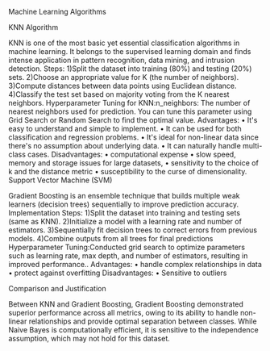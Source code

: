 Machine Learning Algorithms

KNN Algorithm

KNN is one of the most basic yet essential classification algorithms in machine learning. It belongs to the supervised learning domain and finds intense application in pattern recognition,
data mining, and intrusion detection.
Steps: 1)Split the dataset into training (80%) and testing (20%) sets. 
2)Choose an appropriate value for K (the number of neighbors).
3)Compute distances between data points using Euclidean distance. 
4)Classify the test set based on majority voting from the K nearest neighbors.
Hyperparameter Tuning for KNN:n_neighbors: The number of nearest neighbors used for prediction. You can tune this parameter using Grid Search or Random Search to find the optimal value.
Advantages:
• It's easy to understand and simple to implement.
• It can be used for both classification and regression problems. 
• It's ideal for non-linear data since there's no assumption about underlying data.
• It can naturally handle multi-class cases. 
Disadvantages:
• computational expense
• slow speed, memory and storage issues for large datasets,
• sensitivity to the choice of k and the distance metric
• susceptibility to the curse of dimensionality.
Support Vector Machine (SVM)

Gradient Boosting is an ensemble technique that builds multiple weak learners (decision trees) sequentially to improve prediction accuracy.
Implementation Steps:
1)Split the dataset into training and testing sets (same as KNN). 
2)Initialize a model with a learning rate and number of estimators.
3)Sequentially fit decision trees to correct errors from previous models.
4)Combine outputs from all trees for final predictions Hyperparameter Tuning:Conducted grid search to optimize parameters such as learning rate, max depth, and number of estimators, resulting in improved performance..
Advantages: • handle complex relationships in data 
• protect against overfitting
Disadvantages: 
• Sensitive to outliers

Comparison and Justification

Between KNN and Gradient Boosting, Gradient Boosting demonstrated superior performance across all metrics, owing to its ability to handle non-linear relationships and provide optimal separation between classes.
While Naive Bayes is computationally efficient, it is sensitive to the independence assumption, which may not hold for this dataset.
